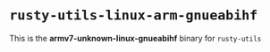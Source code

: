 # `rusty-utils-linux-arm-gnueabihf`

This is the **armv7-unknown-linux-gnueabihf** binary for `rusty-utils`

